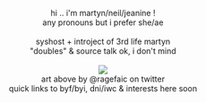<p align="center">
hi .. i'm martyn/neil/jeanine ! <br>
  any pronouns but i prefer she/ae <br>
<br>
    syshost + introject of 3rd life martyn <br>
  "doubles" & source talk ok, i don't mind <br>
<br>
<img src="https://64.media.tumblr.com/cf177147309c4b7f2ba33af22c14e5bd/92be0d977cda7472-9f/s250x400/1a14b5a8347d6847503adeb4b01dd0ebab70cb19.png"> <br>
  art above by @ragefaic on twitter <br>
  quick links to byf/byi, dni/iwc & interests here soon
</p>
